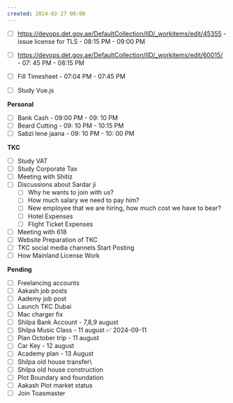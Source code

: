 ```yaml
---
created: 2024-02-27 00:08
---
```


- [ ] https://devops.det.gov.ae/DefaultCollection/IID/_workitems/edit/45355 - issue license for TLS - 08:15 PM - 09:00 PM
- [ ] https://devops.det.gov.ae/DefaultCollection/IID/_workitems/edit/60015/ - 07: 45 PM - 08:15 PM
- [ ] Fill Timesheet - 07:04 PM - 07:45 PM
- [ ] Study Vue.js


**Personal**

- [ ] Bank Cash - 09:00 PM - 09: 10 PM
- [ ] Beard Cutting - 09: 10 PM - 10:15 PM
- [ ] Sabzi lene jaana - 09: 10 PM - 10: 00 PM

**TKC**

- [ ] Study VAT
- [ ] Study Corporate Tax
- [ ] Meeting with Shitiz
- [ ] Discussions about Sardar ji
	- [ ] Why he wants to join with us?
	- [ ] How much salary we need to pay him?
	- [ ] New employee that we are hiring, how much cost we have to bear?
	- [ ] Hotel Expenses
	- [ ] Flight Ticket Expenses
- [ ] Meeting with 618
- [ ] Website Preparation of TKC
- [ ] TKC social media channels Start Posting
- [ ] How Mainland License Work

**Pending**

- [ ] Freelancing accounts
- [ ] Aakash job posts
- [ ] Aademy job post
- [ ] Launch TKC Dubai
- [ ] Mac charger fix
- [ ] Shilpa Bank Account - 7,8,9 august
- [ ] Shilpa Music Class - 11 august ✅ 2024-09-11
- [ ] Plan October trip - 11 august
- [ ] Car Key - 12 august
- [ ] Academy plan - 13 August
- [ ] Shilpa old house transfer\
- [ ] Shilpa old house construction
- [ ] Plot Boundary and foundation 
- [ ] Aakash Plot market status
- [ ] Join Toasmaster